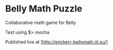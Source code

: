 Belly Math Puzzle
=========

Collaborative math game for Belly

Test using $> mocha

Published live at [http://erickerr-bellymath.jit.su/]